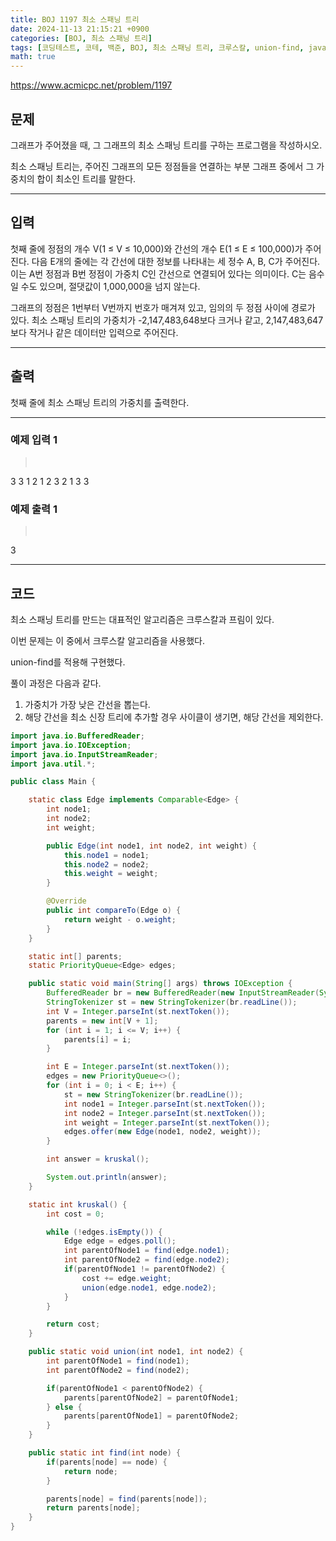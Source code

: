 ```yaml
---
title: BOJ 1197 최소 스패닝 트리
date: 2024-11-13 21:15:21 +0900
categories: [BOJ, 최소 스패닝 트리]
tags: [코딩테스트, 코테, 백준, BOJ, 최소 스패닝 트리, 크루스칼, union-find, java]
math: true
---
```


<https://www.acmicpc.net/problem/1197>

## 문제
그래프가 주어졌을 때, 그 그래프의 최소 스패닝 트리를 구하는 프로그램을 작성하시오.

최소 스패닝 트리는, 주어진 그래프의 모든 정점들을 연결하는 부분 그래프 중에서 그 가중치의 합이 최소인 트리를 말한다.

---
## 입력
첫째 줄에 정점의 개수 V(1 ≤ V ≤ 10,000)와 간선의 개수 E(1 ≤ E ≤ 100,000)가 주어진다. 다음 E개의 줄에는 각 간선에 대한 정보를 나타내는 세 정수 A, B, C가 주어진다. 이는 A번 정점과 B번 정점이 가중치 C인 간선으로 연결되어 있다는 의미이다. C는 음수일 수도 있으며, 절댓값이 1,000,000을 넘지 않는다.

그래프의 정점은 1번부터 V번까지 번호가 매겨져 있고, 임의의 두 정점 사이에 경로가 있다. 최소 스패닝 트리의 가중치가 -2,147,483,648보다 크거나 같고, 2,147,483,647보다 작거나 같은 데이터만 입력으로 주어진다.

---
## 출력
첫째 줄에 최소 스패닝 트리의 가중치를 출력한다.

---
### 예제 입력 1
> <pre>
3 3
1 2 1
2 3 2
1 3 3
> </pre>

### 예제 출력 1
> <pre>
3
> </pre>

---
## 코드

최소 스패닝 트리를 만드는 대표적인 알고리즘은 크루스칼과 프림이 있다.

이번 문제는 이 중에서 크루스칼 알고리즘을 사용했다.

union-find를 적용해 구현했다.

풀이 과정은 다음과 같다.
1. 가중치가 가장 낮은 간선을 뽑는다.
2. 해당 간선을 최소 신장 트리에 추가할 경우 사이클이 생기면, 해당 간선을 제외한다.

```java
import java.io.BufferedReader;
import java.io.IOException;
import java.io.InputStreamReader;
import java.util.*;

public class Main {

    static class Edge implements Comparable<Edge> {
        int node1;
        int node2;
        int weight;

        public Edge(int node1, int node2, int weight) {
            this.node1 = node1;
            this.node2 = node2;
            this.weight = weight;
        }

        @Override
        public int compareTo(Edge o) {
            return weight - o.weight;
        }
    }

    static int[] parents;
    static PriorityQueue<Edge> edges;

    public static void main(String[] args) throws IOException {
        BufferedReader br = new BufferedReader(new InputStreamReader(System.in));
        StringTokenizer st = new StringTokenizer(br.readLine());
        int V = Integer.parseInt(st.nextToken());
        parents = new int[V + 1];
        for (int i = 1; i <= V; i++) {
            parents[i] = i;
        }

        int E = Integer.parseInt(st.nextToken());
        edges = new PriorityQueue<>();
        for (int i = 0; i < E; i++) {
            st = new StringTokenizer(br.readLine());
            int node1 = Integer.parseInt(st.nextToken());
            int node2 = Integer.parseInt(st.nextToken());
            int weight = Integer.parseInt(st.nextToken());
            edges.offer(new Edge(node1, node2, weight));
        }

        int answer = kruskal();

        System.out.println(answer);
    }

    static int kruskal() {
        int cost = 0;

        while (!edges.isEmpty()) {
            Edge edge = edges.poll();
            int parentOfNode1 = find(edge.node1);
            int parentOfNode2 = find(edge.node2);
            if(parentOfNode1 != parentOfNode2) {
                cost += edge.weight;
                union(edge.node1, edge.node2);
            }
        }

        return cost;
    }

    public static void union(int node1, int node2) {
        int parentOfNode1 = find(node1);
        int parentOfNode2 = find(node2);

        if(parentOfNode1 < parentOfNode2) {
            parents[parentOfNode2] = parentOfNode1;
        } else {
            parents[parentOfNode1] = parentOfNode2;
        }
    }

    public static int find(int node) {
        if(parents[node] == node) {
            return node;
        }

        parents[node] = find(parents[node]);
        return parents[node];
    }
}
```
